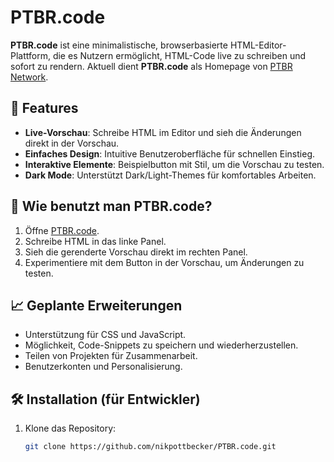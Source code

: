 # PTBR.code

**PTBR.code** ist eine minimalistische, browserbasierte HTML-Editor-Plattform, die es Nutzern ermöglicht, HTML-Code live zu schreiben und sofort zu rendern. Aktuell dient **PTBR.code** als Homepage von [PTBR Network](https://ptbrnetwork.com).

## 🌟 Features
- **Live-Vorschau**: Schreibe HTML im Editor und sieh die Änderungen direkt in der Vorschau.
- **Einfaches Design**: Intuitive Benutzeroberfläche für schnellen Einstieg.
- **Interaktive Elemente**: Beispielbutton mit Stil, um die Vorschau zu testen.
- **Dark Mode**: Unterstützt Dark/Light-Themes für komfortables Arbeiten.

## 🚀 Wie benutzt man PTBR.code?
1. Öffne [PTBR.code](https://ptbrnetwork.com).
2. Schreibe HTML in das linke Panel.
3. Sieh die gerenderte Vorschau direkt im rechten Panel.
4. Experimentiere mit dem Button in der Vorschau, um Änderungen zu testen.

## 📈 Geplante Erweiterungen
- Unterstützung für CSS und JavaScript.
- Möglichkeit, Code-Snippets zu speichern und wiederherzustellen.
- Teilen von Projekten für Zusammenarbeit.
- Benutzerkonten und Personalisierung.

## 🛠️ Installation (für Entwickler)
1. Klone das Repository:
   ```bash
   git clone https://github.com/nikpottbecker/PTBR.code.git
